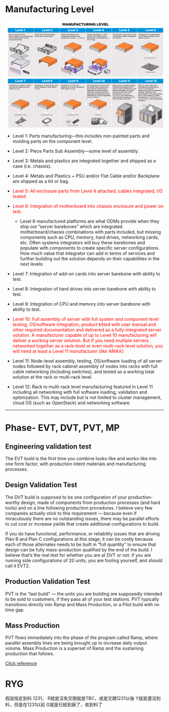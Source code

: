 # Manufacturing Level

![](/Pic/manufacturinglevel.jpg)

- Level 1: Parts manufacturing—this includes non-painted parts and molding parts on the component level.
- Level 2: Piece Parts Sub Assembly—some level of assembly.
- Level 3: Metals and plastics are integrated together and shipped as a case (i.e. chassis).
- Level 4: Metals and Plastics + PSU and/or Flat Cable and/or Backplane are shipped as a kit or bag.
- <font color="red">Level 5: All enclosure parts from Level 4 attached, cables integrated, I/O tested</font>
- <font color="red">Level 6: Integration of motherboard into chassis enclosure and power on test.</font>
  - Level 6 manufactured platforms are what ODMs provide when they ship out “server barebones” which are integrated motherboard/chassis combinations with parts included, but missing components such as CPU, memory, hard drives, networking cards, etc. Often systems integrators will buy these barebones and populate with components to create specific server configurations. How much value that integrator can add in terms of services and further building out the solution depends on their capabilities in the next levels: 
- Level 7: Integration of add-on cards into server barebone with ability to test.
- Level 8: Integration of hard drives into server barebone with ability to test.
- Level 9: Integration of CPU and memory into server barebone with ability to test.
- <font color="red">Level 10: Full assembly of server with full system and component level testing, OS/software integration, product kitted with user manual and other required documentation and delivered as a fully-integrated server solution.
A manufacturer capable of up to Level 10 manufacturing will deliver a working server solution. But if you need multiple servers networked together as a rack-level or even multi-rack level solution, you will need at least a 
Level 11 manufacturer (like AMAX):</font>

- Level 11: Node-level assembly, testing, OS/software loading of all server nodes followed by rack cabinet assembly of nodes into racks with full cable networking (including switches), and tested as a working total solution at the rack or multi-rack level.
- Level 12: Rack to multi-rack level manufacturing featured in Level 11 including all networking with full software loading, validation and optimization. This may include but is not limited to cluster management, cloud OS (such as OpenStack) and networking software.

---


# Phase- EVT, DVT, PVT, MP
## Engineering validation test
The EVT build is the first time you combine looks-like and works-like into one form factor, with production intent materials and manufacturing processes.

## Design Validation Test
The DVT build is supposed to be one configuration of your production-worthy design, made of components from production processes (and hard tools) and on a line following production procedures. I believe very few companies actually stick to this requirement — because even if miraculously there are no outstanding issues, there may be parallel efforts to cut cost or increase yields that create additional configurations to build.

If you do have functional, performance, or reliability issues that are driving Plan B and Plan C configurations at this stage, it can be costly because each of those alternates needs to be built in “full quantity” to ensure that design can be fully mass-production qualified by the end of the build. I believe that’s the real test for whether you are at DVT or not: if you are running side configurations of 20 units, you are fooling yourself, and should call it EVT2.

## Production Validation Test
PVT is the “last build” — the units you are building are supposedly intended to be sold to customers, if they pass all of your test stations. PVT typically transitions directly into Ramp and Mass Production, or a Pilot build with no time gap.


## Mass Production
PVT flows immediately into the phase of the program called Ramp, where parallel assembly lines are being brought up to increase daily output volume. Mass Production is a superset of Ramp and the sustaining production that follows.

<p><a href="https://www.instrumental.com/blog/2016/11/14/hardware-engineers-speak-in-code-evt-dvt-pvt-decoded">Click reference</a></p>

# RYG

假設指定到料 1231，
R就是沒有交期就是TBC，或是交期1231以後
Y就是還沒到料，但是在1231以前
G就是已經到廠了，收到料了
